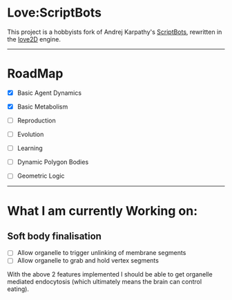 # Love:ScriptBots

This project is a hobbyists fork of Andrej Karpathy's [ScriptBots], rewritten
in the [love2D] engine.

--------------------------------------------------------------------------------

# RoadMap

* [X] Basic Agent Dynamics
* [X] Basic Metabolism
* [ ] Reproduction
* [ ] Evolution
* [ ] Learning

* [ ] Dynamic Polygon Bodies
* [ ] Geometric Logic
--------------------------------------------------------------------------------

# What I am currently Working on:

## Soft body finalisation

* [ ] Allow organelle to trigger unlinking of membrane segments
* [ ] Allow organelle to grab and hold vertex segments

With the above 2 features implemented I should be able to get organelle mediated
endocytosis (which ultimately means the brain can control eating).

[ScriptBots]:(https://github.com/Ramblurr/scriptbots)
[love2d]:(https://love2d.org/)
